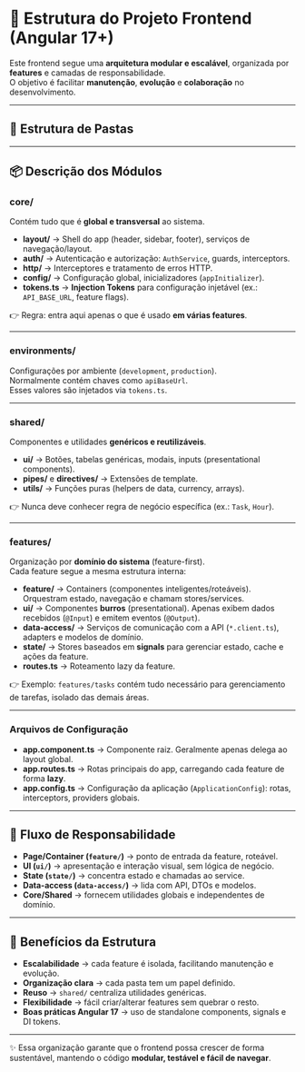 # 📂 Estrutura do Projeto Frontend (Angular 17+)

Este frontend segue uma **arquitetura modular e escalável**, organizada por **features** e camadas de responsabilidade.  
O objetivo é facilitar **manutenção**, **evolução** e **colaboração** no desenvolvimento.

---

## 🌳 Estrutura de Pastas


---

## 📦 Descrição dos Módulos

### **core/**
Contém tudo que é **global e transversal** ao sistema.  
- **layout/** → Shell do app (header, sidebar, footer), serviços de navegação/layout.  
- **auth/** → Autenticação e autorização: `AuthService`, guards, interceptors.  
- **http/** → Interceptores e tratamento de erros HTTP.  
- **config/** → Configuração global, inicializadores (`appInitializer`).  
- **tokens.ts** → **Injection Tokens** para configuração injetável (ex.: `API_BASE_URL`, feature flags).  

👉 Regra: entra aqui apenas o que é usado **em várias features**.

---

### **environments/**
Configurações por ambiente (`development`, `production`).  
Normalmente contém chaves como `apiBaseUrl`.  
Esses valores são injetados via `tokens.ts`.

---

### **shared/**
Componentes e utilidades **genéricos e reutilizáveis**.  
- **ui/** → Botões, tabelas genéricas, modais, inputs (presentational components).  
- **pipes/** e **directives/** → Extensões de template.  
- **utils/** → Funções puras (helpers de data, currency, arrays).  

👉 Nunca deve conhecer regra de negócio específica (ex.: `Task`, `Hour`).

---

### **features/**
Organização por **domínio do sistema** (feature-first).  
Cada feature segue a mesma estrutura interna:

- **feature/** → Containers (componentes inteligentes/roteáveis). Orquestram estado, navegação e chamam stores/services.  
- **ui/** → Componentes **burros** (presentational). Apenas exibem dados recebidos (`@Input`) e emitem eventos (`@Output`).  
- **data-access/** → Serviços de comunicação com a API (`*.client.ts`), adapters e modelos de domínio.  
- **state/** → Stores baseados em **signals** para gerenciar estado, cache e ações da feature.  
- **routes.ts** → Roteamento lazy da feature.  

👉 Exemplo: `features/tasks` contém tudo necessário para gerenciamento de tarefas, isolado das demais áreas.

---

### **Arquivos de Configuração**

- **app.component.ts** → Componente raiz. Geralmente apenas delega ao layout global.  
- **app.routes.ts** → Rotas principais do app, carregando cada feature de forma **lazy**.  
- **app.config.ts** → Configuração da aplicação (`ApplicationConfig`): rotas, interceptors, providers globais.

---

## 🧭 Fluxo de Responsabilidade


- **Page/Container (`feature/`)** → ponto de entrada da feature, roteável.  
- **UI (`ui/`)** → apresentação e interação visual, sem lógica de negócio.  
- **State (`state/`)** → concentra estado e chamadas ao service.  
- **Data-access (`data-access/`)** → lida com API, DTOs e modelos.  
- **Core/Shared** → fornecem utilidades globais e independentes de domínio.

---

## 🚀 Benefícios da Estrutura

- **Escalabilidade** → cada feature é isolada, facilitando manutenção e evolução.  
- **Organização clara** → cada pasta tem um papel definido.  
- **Reuso** → `shared/` centraliza utilidades genéricas.  
- **Flexibilidade** → fácil criar/alterar features sem quebrar o resto.  
- **Boas práticas Angular 17** → uso de standalone components, signals e DI tokens.

---

✨ Essa organização garante que o frontend possa crescer de forma sustentável, mantendo o código **modular, testável e fácil de navegar**.
